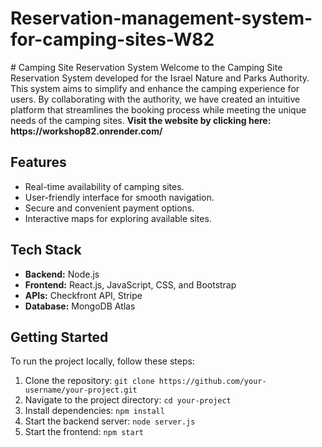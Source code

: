 # Reservation-management-system-for-camping-sites-W82

<p>
 # Camping Site Reservation System
  Welcome to the Camping Site Reservation System developed for the Israel Nature and Parks Authority. This system aims to simplify and enhance the camping experience for   users. By collaborating with the authority, we have created an intuitive platform that streamlines the booking process while meeting the unique needs of the camping sites.
<b> Visit the website by clicking here: https://workshop82.onrender.com/ </b>
 
## Features
- Real-time availability of camping sites.
- User-friendly interface for smooth navigation.
- Secure and convenient payment options.
- Interactive maps for exploring available sites.

## Tech Stack

- **Backend:** Node.js
- **Frontend:** React.js, JavaScript, CSS, and Bootstrap
- **APIs:** Checkfront API, Stripe
- **Database:** MongoDB Atlas

## Getting Started
To run the project locally, follow these steps:
1. Clone the repository: `git clone https://github.com/your-username/your-project.git`
2. Navigate to the project directory: `cd your-project`
3. Install dependencies: `npm install`
4. Start the backend server: `node server.js`
5. Start the frontend: `npm start`
   
</p>
